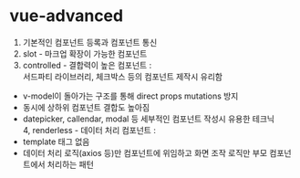 # vue-advanced

1. 기본적인 컴포넌트 등록과 컴포넌트 통신  
2. slot - 마크업 확장이 가능한 컴포넌트  
3. controlled - 결합력이 높은 컴포넌트  :  
서드파티 라이브러리, 체크박스 등의 컴포넌트 제작시 유리함  
- v-model이 돌아가는 구조를 통해 direct props mutations 방지  
- 동시에 상하위 컴포넌트 결합도 높아짐  
- datepicker, callendar, modal 등 세부적인 컴포넌트 작성시 유용한 테크닉  
4, renderless - 데이터 처리 컴포넌트  :  
- template 태그 없음  
- 데이터 처리 로직(axios 등)만 컴포넌트에 위임하고 화면 조작 로직만 부모 컴포넌트에서 처리하는 패턴